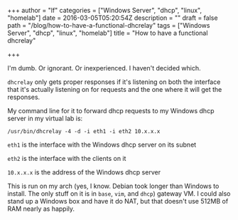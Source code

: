 +++
author = "lf"
categories = ["Windows Server", "dhcp", "linux", "homelab"]
date = 2016-03-05T05:20:54Z
description = ""
draft = false
path = "/blog/how-to-have-a-functional-dhcrelay"
tags = ["Windows Server", "dhcp", "linux", "homelab"]
title = "How to have a functional dhcrelay"

+++

I'm dumb. Or ignorant. Or inexperienced. I haven't decided which.

`dhcrelay` only gets proper responses if it's listening on both the interface that it's actually listening on for requests and the one where it will get the responses.

My command line for it to forward dhcp requests to my Windows dhcp server in my virtual lab is:

    /usr/bin/dhcrelay -4 -d -i eth1 -i eth2 10.x.x.x

`eth1` is the interface with the Windows dhcp server on its subnet

`eth2` is the interface with the clients on it

`10.x.x.x` is the address of the Windows dhcp server

This is run on my arch (yes, I know. Debian took longer than Windows to install. The only stuff on it is in `base`, `vim`, and `dhcp`) gateway VM. I could also stand up a Windows box and have it do NAT, but that doesn't use 512MB of RAM nearly as happily.

